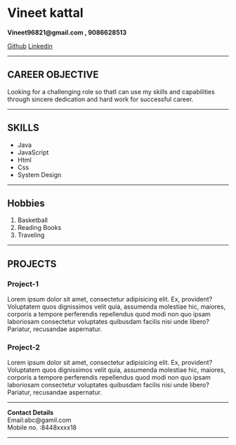 
<!DOCTYPE html>
<html lang="en">
<head>
    <meta charset="UTF-8">
    <meta http-equiv="X-UA-Compatible" content="IE=edge">
    <meta name="viewport" content="width=device-width, initial-scale=1.0">
    <title>RESUME</title>
</head>
<body>
   <h1> Vineet kattal </h1>
     <p><b>Vineet96821@gmail.com , 9086628513</b></p>
     <a href=" https://github.com/Vineet9086628513"> Github</a>
     <a href=" https://www.linkedin.com/in/vineet-kattal-50282a1ba/">Linkedin</a>
<hr>
   <h2>CAREER OBJECTIVE</h2>
       <p>
        Looking for a challenging role so thatI can use my skills and capabilities through 
          sincere dedication and hard work for successful career.
        </p>
<hr>
    <h2>SKILLS</h2>
      <ul>
            <li>Java</li>
            <li> JavaScript</li>
            <li>Html </li>
            <li> Css</li>
            <li>System Design</li>
      </ul>
<hr>
    <h2>Hobbies</h2>
      <ol>
         <li>Basketball</li>
         <li>Reading Books</li>
         <li>Traveling</li>
      </ol>
<hr>
    <h2>PROJECTS</h2>
      <h3>Project-1</h3>
        <p>Lorem ipsum dolor sit amet, consectetur adipisicing elit. 
Ex, provident? Voluptatem quos dignissimos velit quia, assumenda molestiae hic, maiores, corporis a tempore perferendis
 repellendus quod modi non quo ipsam laboriosam consectetur voluptates quibusdam facilis nisi unde libero? Pariatur, recusandae aspernatur.</p>
      <h3>Project-2</h3>
        <p>Lorem ipsum dolor sit amet, consectetur adipisicing elit.
 Ex, provident? Voluptatem quos dignissimos velit quia, assumenda molestiae hic, maiores, corporis a tempore perferendis repellendus quod modi non quo ipsam laboriosam consectetur voluptates quibusdam facilis nisi unde libero? Pariatur, recusandae aspernatur.
         </p> 
<hr>
       <p><b>Contact Details</b><br> 
         Email:abc@gamil.com <br>
        Mobile no. :8448xxxx18</p>


<hr>
    
</body>
</html>
